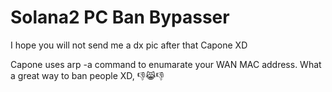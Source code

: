 # Solana2 PC Ban Bypasser
 I hope you will not send me a dx pic after that Capone XD
 
 
 Capone uses arp -a command to enumarate your WAN MAC address. What a great way to ban people XD, 👎😹👎
 
 
